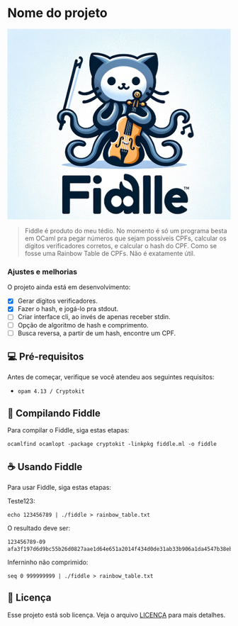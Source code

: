 # Nome do projeto

<img src="image.png" alt="Fiddle logo">

> Fiddle é produto do meu tédio. No momento é só um programa besta em OCaml pra pegar números que sejam possíveis CPFs, calcular os dígitos verificadores corretos, e calcular o hash do CPF. Como se fosse uma Rainbow Table de CPFs. Não é exatamente útil. 

### Ajustes e melhorias

O projeto ainda está em desenvolvimento:

- [x] Gerar dígitos verificadores.
- [x] Fazer o hash, e jogá-lo pra stdout.
- [ ] Criar interface cli, ao invés de apenas receber stdin.
- [ ] Opção de algoritmo de hash e comprimento.
- [ ] Busca reversa, a partir de um hash, encontre um CPF.

## 💻 Pré-requisitos

Antes de começar, verifique se você atendeu aos seguintes requisitos:

- `opam 4.13 / Cryptokit `

## 🚀 Compilando Fiddle

Para compilar o Fiddle, siga estas etapas:

```
ocamlfind ocamlopt -package cryptokit -linkpkg fiddle.ml -o fiddle
```


## ☕ Usando Fiddle

Para usar Fiddle, siga estas etapas:

Teste123:
```
echo 123456789 | ./fiddle > rainbow_table.txt
```
O resultado deve ser:

```
123456789-09    afa3f197d6d9bc55b26d0827aae1d64e651a2014f434d0de31ab33b906a1da4547b38ebc226c241b6852272f9bbf1a0c1d0eb3ea8438e37534f351de07a70d75
```

Inferninho não comprimido:
```
seq 0 999999999 | ./fiddle > rainbow_table.txt
```

## 📝 Licença

Esse projeto está sob licença. Veja o arquivo [LICENÇA](LICENSE.md) para mais detalhes.
